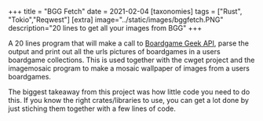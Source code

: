 +++
title = "BGG Fetch"
date = 2021-02-04
[taxonomies]
tags = ["Rust", "Tokio","Reqwest"]
[extra]
image="../static/images/bggfetch.PNG"
description="20 lines to get all your images from BGG"
+++

A 20 lines program that will make a call to [Boardgame Geek API](https://boardgamegeek.com/wiki/page/BGG_XML_API2), parse the output and print out all the urls pictures of boardgames in a users boardgame collections.
This is used together with the cwget project and the imagemosaic program to make a mosaic wallpaper of images from a users boardgames.

The biggest takeaway from this project was how little code you need to do this. If you know the right crates/libraries to use, you can get a lot done by just stiching them together with a few lines of code.
